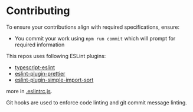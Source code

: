 # Contributing

To ensure your contributions align with required specifications, ensure:

-   You commit your work using `npm run commit` which will prompt for required information

This repos uses following ESLint plugins:

-   [typescript-eslint](https://github.com/typescript-eslint/typescript-eslint)
-   [eslint-plugin-prettier](https://github.com/prettier/eslint-plugin-prettier)
-   [eslint-plugin-simple-import-sort](https://github.com/lydell/eslint-plugin-simple-import-sort)

more in [.eslintrc.js](.eslintrc.js).

Git hooks are used to enforce code linting and git commit message linting.

